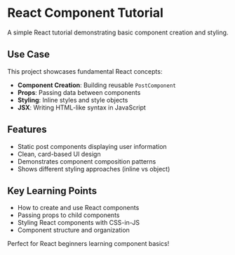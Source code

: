 # React Component Tutorial

A simple React tutorial demonstrating basic component creation and styling.

## Use Case

This project showcases fundamental React concepts:

- **Component Creation**: Building reusable `PostComponent`
- **Props**: Passing data between components
- **Styling**: Inline styles and style objects
- **JSX**: Writing HTML-like syntax in JavaScript

## Features

- Static post components displaying user information
- Clean, card-based UI design
- Demonstrates component composition patterns
- Shows different styling approaches (inline vs object)

## Key Learning Points

- How to create and use React components
- Passing props to child components
- Styling React components with CSS-in-JS
- Component structure and organization

Perfect for React beginners learning component basics!

